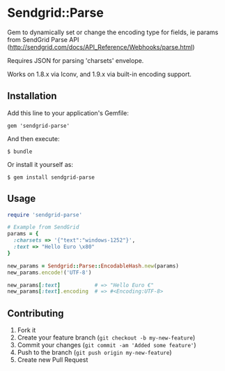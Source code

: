 # Sendgrid::Parse

Gem to dynamically set or change the encoding type for fields, ie params from SendGrid Parse API (http://sendgrid.com/docs/API_Reference/Webhooks/parse.html)

Requires JSON for parsing 'charsets' envelope.

Works on 1.8.x via Iconv, and 1.9.x via built-in encoding support.

## Installation

Add this line to your application's Gemfile:

    gem 'sendgrid-parse'

And then execute:

    $ bundle

Or install it yourself as:

    $ gem install sendgrid-parse

## Usage

```ruby
require 'sendgrid-parse'

# Example from SendGrid
params = {
  :charsets => '{"text":"windows-1252"}',
  :text => "Hello Euro \x80"
}

new_params = Sendgrid::Parse::EncodableHash.new(params)
new_params.encode!('UTF-8')

new_params[:text]           # => "Hello Euro €"
new_params[:text].encoding  # => #<Encoding:UTF-8>
```

## Contributing

1. Fork it
2. Create your feature branch (`git checkout -b my-new-feature`)
3. Commit your changes (`git commit -am 'Added some feature'`)
4. Push to the branch (`git push origin my-new-feature`)
5. Create new Pull Request
